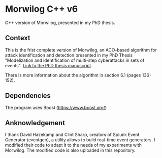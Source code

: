 # Morwilog C++ v6

C++ version of Morwilog, presented in my PhD thesis.

## Context

This is the frist complete version of Morwilog, an ACO-based algorithm for attack identification and detection presented in my PhD Thesis "Modelization and identification of multi-step cyberattacks in sets of events". [Link to the PhD thesis manuscript](https://tel.archives-ouvertes.fr/tel-02315999/document).

There is more information about the algorithm in section 6.1 (pages 136-152).

## Dependencies

The program uses Boost (https://www.boost.org/)

## Anknowledgement

I thank David Hazekamp and Clint Sharp, creators of Splunk Event Generator (eventgen), a utility allows to build real-time event generators. I modified their code to adapt it to the needs of my experiments with Morwilog. The modified code is also uploaded in this repository.
